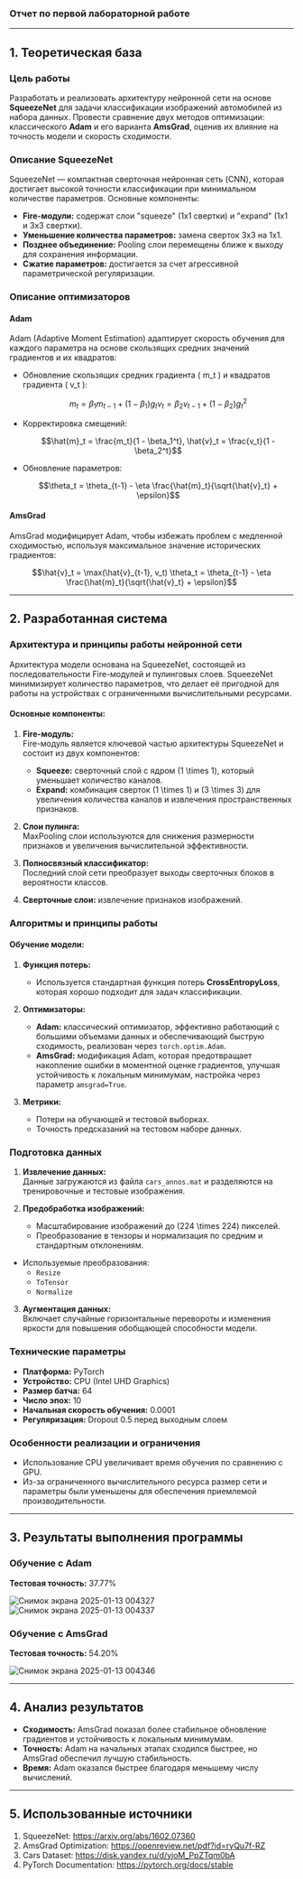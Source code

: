 ### Отчет по первой лабораторной работе

---

## **1. Теоретическая база**

### **Цель работы**  
Разработать и реализовать архитектуру нейронной сети на основе **SqueezeNet** для задачи классификации изображений автомобилей из набора данных. Провести сравнение двух методов оптимизации: классического **Adam** и его варианта **AmsGrad**, оценив их влияние на точность модели и скорость сходимости.

### **Описание SqueezeNet**  
SqueezeNet — компактная сверточная нейронная сеть (CNN), которая достигает высокой точности классификации при минимальном количестве параметров. Основные компоненты:
- **Fire-модули:** содержат слои "squeeze" (1x1 свертки) и "expand" (1x1 и 3x3 свертки).
- **Уменьшение количества параметров:** замена сверток 3x3 на 1x1.
- **Позднее объединение:** Pooling слои перемещены ближе к выходу для сохранения информации.
- **Сжатие параметров:** достигается за счет агрессивной параметрической регуляризации.

### **Описание оптимизаторов**

#### **Adam**  
Adam (Adaptive Moment Estimation) адаптирует скорость обучения для каждого параметра на основе скользящих средних значений градиентов и их квадратов:
- Обновление скользящих средних градиента \( m_t \) и квадратов градиента \( v_t \):
  ```math
  m_t = \beta_1 m_{t-1} + (1 - \beta_1) g_t
  v_t = \beta_2 v_{t-1} + (1 - \beta_2) g_t^2
  ```
- Корректировка смещений:
  ```math
  \hat{m}_t = \frac{m_t}{1 - \beta_1^t}, \hat{v}_t = \frac{v_t}{1 - \beta_2^t}
  ```
- Обновление параметров:
  ```math
  \theta_t = \theta_{t-1} - \eta \frac{\hat{m}_t}{\sqrt{\hat{v}_t} + \epsilon}
  ```

#### **AmsGrad**  
AmsGrad модифицирует Adam, чтобы избежать проблем с медленной сходимостью, используя максимальное значение исторических градиентов:
```math
\hat{v}_t = \max(\hat{v}_{t-1}, v_t)
\theta_t = \theta_{t-1} - \eta \frac{\hat{m}_t}{\sqrt{\hat{v}_t} + \epsilon}
```

---

## **2. Разработанная система**

### **Архитектура и принципы работы нейронной сети**  
Архитектура модели основана на SqueezeNet, состоящей из последовательности Fire-модулей и пулинговых слоев. SqueezeNet минимизирует количество параметров, что делает её пригодной для работы на устройствах с ограниченными вычислительными ресурсами.

#### **Основные компоненты:**
1. **Fire-модуль:**  
   Fire-модуль является ключевой частью архитектуры SqueezeNet и состоит из двух компонентов:
   - **Squeeze:** сверточный слой с ядром \(1 \times 1\), который уменьшает количество каналов.
   - **Expand:** комбинация сверток \(1 \times 1\) и \(3 \times 3\) для увеличения количества каналов и извлечения пространственных признаков.
  
2. **Слои пулинга:**  
   MaxPooling слои используются для снижения размерности признаков и увеличения вычислительной эффективности.

3. **Полносвязный классификатор:**  
   Последний слой сети преобразует выходы сверточных блоков в вероятности классов.
   
5. **Сверточные слои:** извлечение признаков изображений.  

### **Алгоритмы и принципы работы**  
#### **Обучение модели:**  
1. **Функция потерь:**  
   - Используется стандартная функция потерь **CrossEntropyLoss**, которая хорошо подходит для задач классификации.

2. **Оптимизаторы:**  
   - **Adam:** классический оптимизатор, эффективно работающий с большими объемами данных и обеспечивающий быструю сходимость, реализован через `torch.optim.Adam`.
   - **AmsGrad:** модификация Adam, которая предотвращает накопление ошибки в моментной оценке градиентов, улучшая устойчивость к локальным минимумам, настройка через параметр `amsgrad=True`.

3. **Метрики:**  
   - Потери на обучающей и тестовой выборках.
   - Точность предсказаний на тестовом наборе данных.

### **Подготовка данных**  
1. **Извлечение данных:**  
   Данные загружаются из файла `cars_annos.mat` и разделяются на тренировочные и тестовые изображения.  
   
2. **Предобработка изображений:**  
   - Масштабирование изображений до \(224 \times 224\) пикселей.
   - Преобразование в тензоры и нормализация по средним и стандартным отклонениям.
- Используемые преобразования:
  - `Resize`
  - `ToTensor`
  - `Normalize`

3. **Аугментация данных:**  
   Включает случайные горизонтальные перевороты и изменения яркости для повышения обобщающей способности модели.

### **Технические параметры**  
- **Платформа:** PyTorch
- **Устройство:** CPU (Intel UHD Graphics)
- **Размер батча:** 64
- **Число эпох:** 10
- **Начальная скорость обучения:** 0.0001
- **Регуляризация:** Dropout 0.5 перед выходным слоем

### **Особенности реализации и ограничения**
- Использование CPU увеличивает время обучения по сравнению с GPU.
- Из-за ограниченного вычислительного ресурса размер сети и параметры были уменьшены для обеспечения приемлемой производительности.


---

## **3. Результаты выполнения программы**

### **Обучение с Adam**
**Тестовая точность:** 37.77%

![Снимок экрана 2025-01-13 004327](https://github.com/user-attachments/assets/5639cf30-ee30-446f-9937-4adf753a03d6)
![Снимок экрана 2025-01-13 004337](https://github.com/user-attachments/assets/3a909af0-b9a3-4693-a973-b7e14caaee1e)

### **Обучение с AmsGrad**
**Тестовая точность:** 54.20%

![Снимок экрана 2025-01-13 004346](https://github.com/user-attachments/assets/7762eec1-d01a-4cb3-8a3a-78f9c6634a1c)


---

## **4. Анализ результатов**
- **Сходимость:** AmsGrad показал более стабильное обновление градиентов и устойчивость к локальным минимумам.
- **Точность:** Adam на начальных этапах сходился быстрее, но AmsGrad обеспечил лучшую стабильность.
- **Время:** Adam оказался быстрее благодаря меньшему числу вычислений.

---

## **5. Использованные источники**
1. SqueezeNet: https://arxiv.org/abs/1602.07360  
2. AmsGrad Optimization: https://openreview.net/pdf?id=ryQu7f-RZ  
3. Cars Dataset: https://disk.yandex.ru/d/yjoM_PpZTqm0bA  
4. PyTorch Documentation: https://pytorch.org/docs/stable
